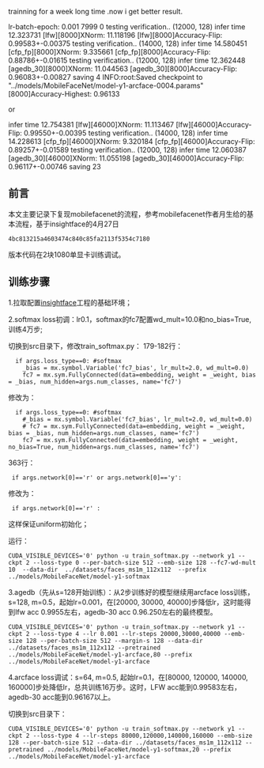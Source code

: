 
trainning for a week long time .now i get better result.


lr-batch-epoch: 0.001 7999 0
testing verification..
(12000, 128)
infer time 12.323731
[lfw][8000]XNorm: 11.118196
[lfw][8000]Accuracy-Flip: 0.99583+-0.00375
testing verification..
(14000, 128)
infer time 14.580451
[cfp_fp][8000]XNorm: 9.335661
[cfp_fp][8000]Accuracy-Flip: 0.88786+-0.01615
testing verification..
(12000, 128)
infer time 12.362448
[agedb_30][8000]XNorm: 11.044563
[agedb_30][8000]Accuracy-Flip: 0.96083+-0.00827
saving 4
INFO:root:Saved checkpoint to "../models/MobileFaceNet/model-y1-arcface-0004.params"
[8000]Accuracy-Highest: 0.96133

or

infer time 12.754381
[lfw][46000]XNorm: 11.113467
[lfw][46000]Accuracy-Flip: 0.99550+-0.00395
testing verification..
(14000, 128)
infer time 14.228613
[cfp_fp][46000]XNorm: 9.320184
[cfp_fp][46000]Accuracy-Flip: 0.89257+-0.01589
testing verification..
(12000, 128)
infer time 12.060387
[agedb_30][46000]XNorm: 11.055198
[agedb_30][46000]Accuracy-Flip: 0.96117+-0.00746
saving 23

## 前言

本文主要记录下复现mobilefacenet的流程，参考mobilefacenet作者月生给的基本流程，基于insightface的4月27日
```
4bc813215a4603474c840c85fa2113f5354c7180
```
版本代码在2块1080单显卡训练调试。

## 训练步骤
1.拉取配置[insightface](https://github.com/deepinsight/insightface)工程的基础环境；

2.softmax loss初调：lr0.1，softmax的fc7配置wd_mult=10.0和no_bias=True,训练4万步;


切换到src目录下，修改train_softmax.py：
179-182行：
```
  if args.loss_type==0: #softmax
    _bias = mx.symbol.Variable('fc7_bias', lr_mult=2.0, wd_mult=0.0)
    fc7 = mx.sym.FullyConnected(data=embedding, weight = _weight, bias = _bias, num_hidden=args.num_classes, name='fc7')
```
修改为：

```
  if args.loss_type==0: #softmax
    #_bias = mx.symbol.Variable('fc7_bias', lr_mult=2.0, wd_mult=0.0)
    # fc7 = mx.sym.FullyConnected(data=embedding, weight = _weight, bias = _bias, num_hidden=args.num_classes, name='fc7')
    fc7 = mx.sym.FullyConnected(data=embedding, weight = _weight, no_bias=True, num_hidden=args.num_classes, name='fc7')
```

363行：

```
 if args.network[0]=='r' or args.network[0]=='y':
```
修改为：

```
 if args.network[0]=='r' :
```
这样保证uniform初始化；


运行：
```
CUDA_VISIBLE_DEVICES='0' python -u train_softmax.py --network y1 --ckpt 2 --loss-type 0 --per-batch-size 512 --emb-size 128 --fc7-wd-mult 10  --data-dir  ../datasets/faces_ms1m_112x112  --prefix ../models/MobileFaceNet/model-y1-softmax
```
 3.agedb（先从s=128开始训练）：从2步训练好的模型继续用arcface loss训练，s=128, m=0.5，起始lr=0.001，在[20000, 30000, 40000]步降低lr，这时能得到lfw acc 0.9955左右，agedb-30 acc 0.96.250左右的最终模型。

```
CUDA_VISIBLE_DEVICES='0' python -u train_softmax.py --network y1 --ckpt 2 --loss-type 4 --lr 0.001 --lr-steps 20000,30000,40000 --emb-size 128 --per-batch-size 512 --margin-s 128 --data-dir ../datasets/faces_ms1m_112x112 --pretrained ../models/MobileFaceNet/model-y1-arcface,80 --prefix ../models/MobileFaceNet/model-y1-arcface
```


4.arcface loss调试：s=64, m=0.5, 起始lr=0.1，在[80000, 120000, 140000, 160000]步处降低lr，总共训练16万步。这时，LFW acc能到0.99583左右，agedb-30 acc能到0.96167以上。

切换到src目录下：

```
CUDA_VISIBLE_DEVICES='0' python -u train_softmax.py --network y1 --ckpt 2 --loss-type 4 --lr-steps 80000,120000,140000,160000 --emb-size 128 --per-batch-size 512 --data-dir ../datasets/faces_ms1m_112x112 --pretrained ../models/MobileFaceNet/model-y1-softmax,20 --prefix ../models/MobileFaceNet/model-y1-arcface
```


